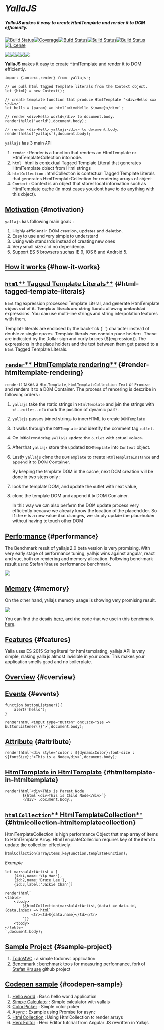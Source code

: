 # _**YallaJS**_

##### **YallaJS** makes it easy to create HtmlTemplate and render it to DOM efficiently.

[![](https://travis-ci.org/yallajs/yalla.svg?branch=master "Build Status")](https://travis-ci.org/yallajs/yalla)[![](https://img.shields.io/codecov/c/github/yallajs/yalla.svg "Coverage")](https://codecov.io/gh/yallajs/yalla)[![](https://img.shields.io/website-up-down-green-red/http/yallajs.io.svg?label=yallajs.io "Build Status")](http://yallajs.io)[![](https://img.shields.io/david/expressjs/express.svg "Build Status")](https://github.com/yallajs/yalla/blob/master/package.json)[![](https://img.shields.io/github/size/yallajs/yalla/lib/yalla.min.js.gzip.svg "Build Status")](https://github.com/yallajs/yalla/tree/master/lib/yalla.min.js)[![](https://img.shields.io/github/license/yallajs/yalla.svg "License")](https://travis-ci.org/yallajs/yalla)

![](http://browserbadge.com/ie/9)![](http://browserbadge.com/opera/20)![](http://browserbadge.com/safari/6)![](http://browserbadge.com/firefox/28)![](http://browserbadge.com/chrome/39)

**YallaJS** makes it easy to create HtmlTemplate and render it to DOM efficiently.

    import {Context,render} from 'yallajs';

    // we pull html Tagged Template literals from the Context object.
    let {html} = new Context();

    // create template function that produce HtmlTemplate "<div>Hello xxx </div>"
    let hello = (param) => html`<div>Hello ${name}</div>`;

    // render <div>Hello world</div> to document.body.
    render(hello('world'),document.body);

    // render <div>Hello yallajs</div> to document.body.
    render(hello('yallajs'),document.body);

`yallajs` has 3 main API

1. `render` : Render is a function that renders an HtmlTemplate or HtmlTemplateCollection into node.
2. `html` : html is contextual Tagged Template Literal that generates HtmlTemplate object from Html strings
3. `htmlCollection` : htmlCollection is contextual Tagged Template Literals that generates HtmlTemplateCollection for rendering arrays of object.
4. `Context` : Context is an object that stores local information such as HtmlTemplate cache \(in most cases you dont have to do anything with this object\).

## [**Motivation**](#motivation) {#motivation}

`yallajs` has following main goals :

1. Highly efficient in DOM creation, updates and deletion.
2. Easy to use and very simple to understand
3. Using web standards instead of creating new ones
4. Very small size and no dependency.
5. Support ES 5 browsers suchas IE 9, IOS 6 and Android 5.

## [**How it works**](#how-it-works) {#how-it-works}

## [`html`** Tagged Template Literals**](#html-tagged-template-literals) {#html-tagged-template-literals}

`html` tag expression processed Template Literal, and generate HtmlTemplate object out of it. Template literals are string literals allowing embedded expressions. You can use multi-line strings and string interpolation features with them.

Template literals are enclosed by the back-tick \(\` \`\) character instead of double or single quotes. Template literals can contain place holders. These are indicated by the Dollar sign and curly braces \(${expression}\). The expressions in the place holders and the text between them get passed to a `html` Tagged Template Literals.

## [`render`** HtmlTemplate rendering**](#render-htmltemplate-rendering) {#render-htmltemplate-rendering}

`render()` takes a `HtmlTemplate`, `HtmlTemplateCollection`, `Text` or `Promise`, and renders it to a DOM Container. The process of rendering is describe in following orders :

1. `yallajs` take the static strings in `HtmlTemplate` and join the strings with `<!--outlet-->` to mark the position of dynamic parts.
2. `yallajs` passes joined strings to innerHTML to create `DOMTemplate`
3. It walks through the `DOMTemplate` and identify the comment tag `outlet`.
4. On initial rendering `yallajs` update the `outlet` with actual values.
5. After that `yallajs` store the updated `DOMTemplate` into `Context` object.
6. Lastly `yallajs` clone the `DOMTemplate` to create `HtmlTemplateInstance` and append it to DOM Container.

   By keeping the template DOM in the cache, next DOM creation will be done in two steps only :

7. look the template DOM, and update the outlet with next value,

8. clone the template DOM and append it to DOM Container.

   In this way we can also perform the DOM update process very efficiently because we already know the location of the placeholder. So if there is a new value that changes, we simply update the placeholder without having to touch other DOM

## [**Performance**](#performance) {#performance}

The Benchmark result of yallajs 2.0 beta version is very promising. With very early stage of performance tuning, yallajs wins against angular, react and vue, both on rendering and memory allocation. Following benchmark result using [Stefan Krause performance benchmark](https://github.com/krausest/js-framework-benchmark).

![](https://docs.google.com/spreadsheets/d/e/2PACX-1vRBa5mvSRr6DdMYSZAsLOFowM7P5Jlo1pVRp6BwfyoYtrte3bcvxhIHuJ0Meg8gGMilTsGoSxIqvq9f/pubchart?oid=1459873274&format=image)

## [**Memory**](#memory) {#memory}

On the other hand, yallajs memory usage is showing very promising result.

![](https://docs.google.com/spreadsheets/d/e/2PACX-1vRBa5mvSRr6DdMYSZAsLOFowM7P5Jlo1pVRp6BwfyoYtrte3bcvxhIHuJ0Meg8gGMilTsGoSxIqvq9f/pubchart?oid=1555194057&format=image)

You can find the details [here](http://yallajs.io/benchmark-result.html), and the code that we use in this benchmark [here](https://github.com/yallajs/js-framework-benchmark/tree/master/yallajs-v2.0.0-keyed).

## [**Features**](#features) {#features}

Yalla uses ES 2015 String literal for html templating, yallajs API is very simple, making yalla js almost invisible in your code. This makes your application smells good and no boilerplate.

## [Overview](#overview) {#overview}

## [**Events**](#events) {#events}

    function buttonListener(){
        alert('hello');
    }

    render(html`<input type="button" onclick="${e => buttonListener()}">`,document.body);

## [**Attribute**](#attribute) {#attribute}

    render(html`<div style="color : ${dynamicColor};font-size : ${fontSize};">This is a Node</div>`,document.body);

## [**HtmlTemplate in HtmlTemplate**](#htmltemplate-in-htmltemplate) {#htmltemplate-in-htmltemplate}

    render(html`<div>This is Parent Node
            ${html`<div>This is Child Node</div>`}
            </div>`,document.body);

## [`htmlCollection`** HtmlTemplateCollection**](#htmlcollection-htmltemplatecollection) {#htmlcollection-htmltemplatecollection}

HtmlTemplateCollection is high performance Object that map array of items to HtmlTemplate Array. HtmlTemplateCollection requires key of the item to update the collection effectively.

```
htmlCollection(arrayItems,keyFunction,templateFunction);
```

_Example_

    let marshalArtArtist = [
        {id:1,name:'Yip Man'},
        {id:2,name:'Bruce Lee'},
        {id:3,label:'Jackie Chan'}]

    render(html`
    <table>
        <tbody>
            ${htmlCollection(marshalArtArtist,(data) => data.id, (data,index) => html`
                <tr><td>${data.name}</td></tr>
            `)}
        <tbody>
    </table>
    `,document.body);

## [**Sample Project**](#sample-project) {#sample-project}

1. [TodoMVC](http://yallajs.io/todomvc.html) : a simple todomvc application
2. [Benchmark](http://yallajs.io/benchmark.html) : benchmark tools for measuring performance, fork of [Stefan Krause](http://www.stefankrause.net/wp/) github project

## [**Codepen sample**](#codepen-sample) {#codepen-sample}

1. [Hello world](https://codepen.io/yallajs/pen/NwGpGZ) : Basic hello world application
2. [Simple Calculator](https://codepen.io/yallajs/pen/POPppL/) : Simple calculator with yallajs
3. [Color Picker](https://codepen.io/yallajs/pen/wPKdJo) : Simple color picker
4. [Async](https://codepen.io/yallajs/pen/XzKqBb) : Example using Promise for async
5. [Html Collection](https://codepen.io/yallajs/pen/BmzxvO) : Using HtmlCollection to render arrays
6. [Hero Editor](https://codepen.io/yallajs/project/editor/AxKoNY#0) : Hero Editor tutorial from Angular JS rewritten in Yallajs



